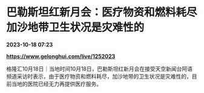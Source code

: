 # 巴勒斯坦红新月会：医疗物资和燃料耗尽 加沙地带卫生状况是灾难性的

**2023-10-18 07:23**

**https://www.gelonghui.com/live/1252023**

格隆汇10月18日｜当地时间10月18日，巴勒斯坦红新月会在接受天空新闻台阿语频道采访时表示，由于医疗物资和燃料耗尽，加沙地带的卫生状况是灾难性的，目前当地的医院已经无力再提供医疗服务。